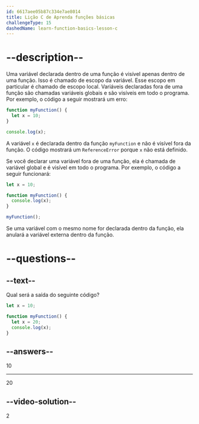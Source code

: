 ```yaml
---
id: 6617aee05b87c334e7ae8014
title: Lição C de Aprenda funções básicas
challengeType: 15
dashedName: learn-function-basics-lesson-c
---
```


# --description--

Uma variável declarada dentro de uma função é visível apenas dentro de uma função. Isso é chamado de escopo da variável. Esse escopo em particular é chamado de escopo local. Variáveis declaradas fora de uma função são chamadas variáveis globais e são visíveis em todo o programa. Por exemplo, o código a seguir mostrará um erro:

```js
function myFunction() {
  let x = 10;
}

console.log(x);
```

A variável `x` é declarada dentro da função `myFunction` e não é visível fora da função. O código mostrará um `ReferenceError` porque `x` não está definido.

Se você declarar uma variável fora de uma função, ela é chamada de variável global e é visível em todo o programa. Por exemplo, o código a seguir funcionará:

```js
let x = 10;

function myFunction() {
  console.log(x);
}

myFunction();
```

Se uma variável com o mesmo nome for declarada dentro da função, ela anulará a variável externa dentro da função.

# --questions--

## --text--

Qual será a saída do seguinte código?

```js
let x = 10;

function myFunction() {
  let x = 20;
  console.log(x);
}
```

## --answers--

10

---

20


## --video-solution--

2
